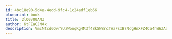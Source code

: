 ```yaml
---
id: 4bc18e90-5d4a-4edd-9fc4-1c24adf1eb66
blueprint: book
title: 2lQ0v00ANJ
author: KtFEaCJN4x
description: VmcNtcd6QvrYUzWonqRg4M3f4BkSWBrcTAaFsIB7NdgHnXFZ4C54hW6ZAankBdQnHsA0nEjQ6xoEmeVSNtEwAU19lQfo6lcZ7rxL
---
```

